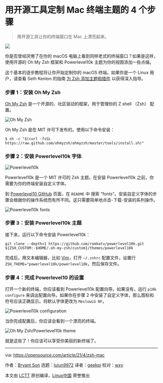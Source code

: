 [#]: subject: (4 steps to customizing your Mac terminal theme with open source tools)
[#]: via: (https://opensource.com/article/21/4/zsh-mac)
[#]: author: (Bryant Son https://opensource.com/users/brson)
[#]: collector: (lujun9972)
[#]: translator: (geekpi)
[#]: reviewer: (wxy)
[#]: publisher: ( )
[#]: url: ( )

用开源工具定制 Mac 终端主题的 4 个步骤
======

> 用开源工具让你的终端窗口在 Mac 上漂亮起来。

![](https://img.linux.net.cn/data/attachment/album/202104/22/234534t3t7ntpvdde3v892.jpg)

你是否曾经厌倦了在你的 macOS 电脑上看到同样老式的终端窗口？如果是这样，使用开源的 Oh My Zsh 框架和 Powerlevel10k 主题为你的视图添加一些点缀。

这个基本的逐步教程将让你开始定制你的 macOS 终端。如果你是一个 Linux 用户，请查看 Seth Kenlon 的指南 [为 Zsh 添加主题和插件][2] 以获得深入指导。

### 步骤 1：安装 Oh My Zsh

[Oh My Zsh][3] 是一个开源的、社区驱动的框架，用于管理你的 Z shell （Zsh） 配置。

![Oh My Zsh][4]

Oh My Zsh 是在 MIT 许可下发布的。使用以下命令安装：

```
$ sh -c "$(curl -fsSL https://raw.github.com/ohmyzsh/ohmyzsh/master/tools/install.sh)"
```

### 步骤 2：安装 Powerlevel10k 字体

![Powerlevel10k][6]

Powerlevel10k 是一个 MIT 许可的 Zsh 主题。在安装 Powerlevel10k 之前，你需要为你的终端安装自定义字体。

到 [Powerlevel10 GitHub][7] 页面，在 `README` 中 搜索 “fonts”。安装自定义字体的步骤会根据你的操作系统而有所不同。这只需要简单地点击-下载-安装的系列操作。

![Powerlevel10k fonts][8]

### 步骤 3：安装 Powerlevel10k 主题

接下来，运行以下命令安装 Powerlevel10k：

```
git clone --depth=1 https://github.com/romkatv/powerlevel10k.git ${ZSH_CUSTOM:-$HOME/.oh-my-zsh/custom}/themes/powerlevel10k
```

完成后，用文本编辑器，比如 [Vim][9]，打开 `~/.zshrc` 配置文件，设置行 `ZSH_THEME="powerlevel10k/powerlevel10k`，然后保存文件。

### 步骤 4：完成 Powerlevel10 的设置

打开一个新的终端，你应该看到 Powerlevel10k 配置向导。如果没有，运行 `p10k configure` 来调出配置向导。如果你在步骤 2 中安装了自定义字体，那么图标和符号应该正确显示。将默认字体更改为 `MeslowLG NF`。

![Powerlevel10k configuration][10]

当你完成配置后，你应该会看到一个漂亮的终端。

![Oh My Zsh/Powerlevel10k theme][11]

就是这些了！你应该可以享受你美丽的新终端了。

--------------------------------------------------------------------------------

via: https://opensource.com/article/21/4/zsh-mac

作者：[Bryant Son][a]
选题：[lujun9972][b]
译者：[geekpi](https://github.com/geekpi)
校对：[wxy](https://github.com/wxy)

本文由 [LCTT](https://github.com/LCTT/TranslateProject) 原创编译，[Linux中国](https://linux.cn/) 荣誉推出

[a]: https://opensource.com/users/brson
[b]: https://github.com/lujun9972
[1]: https://opensource.com/sites/default/files/styles/image-full-size/public/lead-images/freedos.png?itok=aOBLy7Ky (4 different color terminal windows with code)
[2]: https://opensource.com/article/19/9/adding-plugins-zsh
[3]: https://ohmyz.sh/
[4]: https://opensource.com/sites/default/files/uploads/1_ohmyzsh.jpg (Oh My Zsh)
[5]: https://creativecommons.org/licenses/by-sa/4.0/
[6]: https://opensource.com/sites/default/files/uploads/2_powerlevel10k.jpg (Powerlevel10k)
[7]: https://github.com/romkatv/powerlevel10k
[8]: https://opensource.com/sites/default/files/uploads/3_downloadfonts.jpg (Powerlevel10k fonts)
[9]: https://opensource.com/resources/what-vim
[10]: https://opensource.com/sites/default/files/uploads/4_p10kconfiguration.jpg (Powerlevel10k configuration)
[11]: https://opensource.com/sites/default/files/uploads/5_finalresult.jpg (Oh My Zsh/Powerlevel10k theme)
